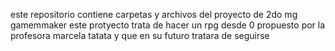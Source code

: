 este repositorio contiene carpetas y archivos del proyecto de 2do mg gamemmaker 
este protyecto trata de hacer un rpg desde 0 
propuesto por la profesora marcela tatata
y que en su futuro tratara de seguirse